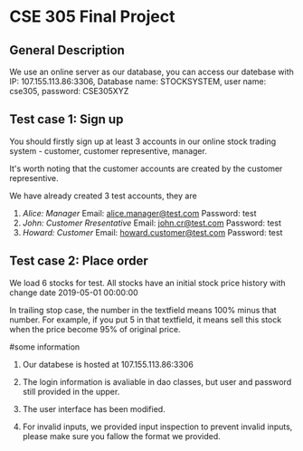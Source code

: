 # CSE 305 Final Project
## General Description
We use an online server as our database, you can access our datebase with IP: 107.155.113.86:3306, Database name: STOCKSYSTEM, user name: cse305, password: CSE305XYZ
## Test case 1: Sign up
You should firstly sign up at least 3 accounts in our online stock trading system - customer, customer representive, manager.

It's worth noting that the customer accounts are created by the customer representive.

We have already created 3 test accounts, they are

1. *Alice: Manager*  Email: alice.manager@test.com Password: test
2. *John: Customer Rresentative*    Email: john.cr@test.com Password: test
3. *Howard: Customer* Email: howard.customer@test.com Password: test

## Test case 2: Place order
We load 6 stocks for test. All stocks have an initial stock price history with change date 2019-05-01 00:00:00


In trailing stop case, the number in the textfield means 100% minus that number. For example, if you put 5 in that textfield, it means sell this stock when the price become 95% of original price.

#some information

1. Our databese is hosted at 107.155.113.86:3306

2. The login information is avaliable in dao classes, but user and password still provided in the upper.

3. The user interface has been modified.

4. For invalid inputs, we provided input inspection to prevent invalid inputs, please make sure you fallow the format we provided.

